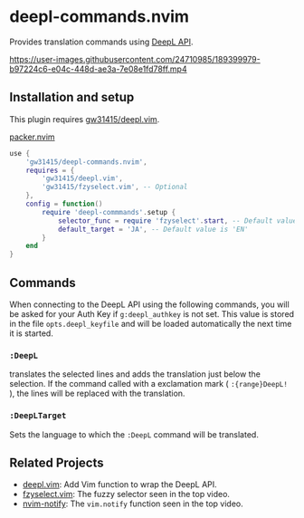 # deepl-commands.nvim
Provides translation commands using [DeepL API](https://www.deepl.com/en/docs-api/).


https://user-images.githubusercontent.com/24710985/189399979-b97224c6-e04c-448d-ae3a-7e08e1fd78ff.mp4

## Installation and setup
This plugin requires [gw31415/deepl.vim](https://github.com/gw31415/deepl.vim).

[packer.nvim](wbthomason/packer.nvim)
```lua
use {
	'gw31415/deepl-commands.nvim',
	requires = {
		'gw31415/deepl.vim',
		'gw31415/fzyselect.vim', -- Optional
	},
	config = function()
		require 'deepl-commmands'.setup {
			selector_func = require 'fzyselect'.start, -- Default value is `vim.ui.select`
			default_target = 'JA', -- Default value is 'EN'
		}
	end
}
```

## Commands

When connecting to the DeepL API using the following commands, you will be
asked for your Auth Key if `g:deepl_authkey` is not set. This value is stored
in the file `opts.deepl_keyfile` and will be loaded automatically the next time
it is started.

### `:DeepL`
translates the selected lines and adds the translation just below the
selection. If the command called with a exclamation mark ( `:{range}DeepL!` ),
the lines will be replaced with the translation.

### `:DeepLTarget`
Sets the language to which the `:DeepL` command will be translated.

## Related Projects
- [deepl.vim](https://github.com/gw31415/deepl.vim): Add Vim function to wrap the DeepL API.
- [fzyselect.vim](https://github.com/gw31415/fzyselect.vim): The fuzzy selector seen in the top video.
- [nvim-notify](https://github.com/rcarriga/nvim-notify): The `vim.notify` function seen in the top video. 

